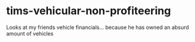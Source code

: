 # tims-vehicular-non-profiteering
Looks at my friends vehicle financials... because he has owned an absurd amount of vehicles
